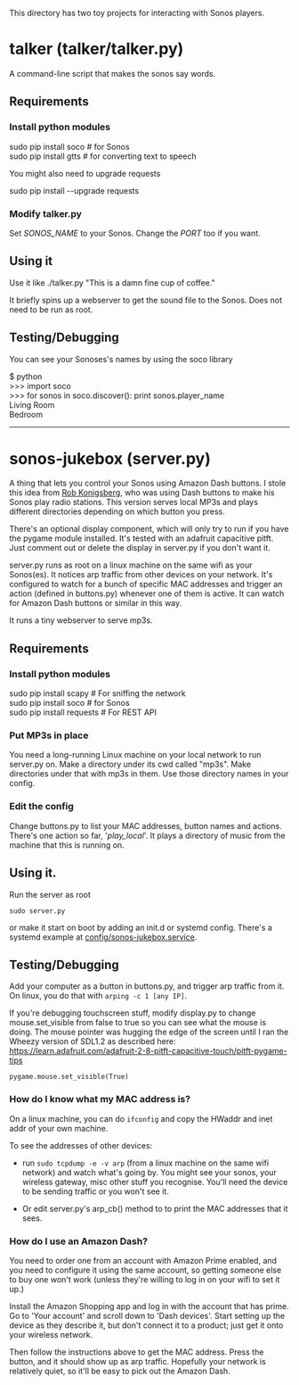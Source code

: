 This directory has two toy projects for interacting with Sonos players.

# talker (**talker/talker.py**)
A command-line script that makes the sonos say words. 

## Requirements

### Install python modules
sudo pip install soco        # for Sonos  
sudo pip install gtts        # for converting text to speech

You might also need to upgrade requests

sudo pip install --upgrade requests

### Modify talker.py
Set *SONOS_NAME* to your Sonos. Change the *PORT* too if you want.

## Using it

Use it like
./talker.py "This is a damn fine cup of coffee." 

It briefly spins up a webserver
to get the sound file to the Sonos. Does not need to be run as root.

## Testing/Debugging
You can see your Sonoses's names by using the soco library 

$ python  
\>\>\> import soco  
\>\>\> for sonos in soco.discover(): print sonos.player_name  
Living Room  
Bedroom  

------------------------------------------------------------------------------

# sonos-jukebox (**server.py**)
A thing that lets you control your Sonos using Amazon Dash buttons. I stole this
idea from [Rob Konigsberg](http://github.com/kberg), who was using Dash buttons
to make his Sonos play radio stations. This version serves local MP3s and plays
different directories depending on which button you press.

There's an optional display component, which will only try to run if you have
the pygame module installed. It's tested with an adafruit capacitive pitft.
Just comment out or delete the display in server.py if you don't want it.

server.py runs as root on a linux machine on the same wifi as your Sonos(es).
It notices arp traffic from other devices on your network. It's configured to
watch for a bunch of specific MAC addresses and trigger an action (defined in
buttons.py) whenever one of them is active. It can watch for Amazon Dash buttons
or similar in this way.

It runs a tiny webserver to serve mp3s.

## Requirements

### Install python modules
sudo pip install scapy       # For sniffing the network  
sudo pip install soco        # for Sonos  
sudo pip install requests    # For REST API  

### Put MP3s in place
You need a long-running Linux machine on your local network to run server.py
on. Make a directory under its cwd called "mp3s". Make directories under that
with mp3s in them. Use those directory names in your config.

### Edit the config
Change buttons.py to list your MAC addresses, button names and actions. There's
one action so far, '*play_local*'. It plays a directory of music from the
machine that this is running on.

## Using it.
Run the server as root

`sudo server.py`

or make it start on boot by adding an init.d or systemd config. There's a
systemd example at [config/sonos-jukebox.service](
https://github.com/whereistanya/sonos-jukebox/blob/master/config/sonos-jukebox.service).

## Testing/Debugging
Add your computer as a button in buttons.py, and trigger arp traffic from
it. On linux, you do that with `arping -c 1 [any IP]`.

If you're debugging touchscreen stuff, modify display.py to change
mouse.set_visible from false to true so you can see what the mouse is doing.
The mouse pointer was hugging the edge of the screen until I ran the Wheezy
version of SDL1.2 as described here:  
https://learn.adafruit.com/adafruit-2-8-pitft-capacitive-touch/pitft-pygame-tips

```
pygame.mouse.set_visible(True)
```

### How do I know what my MAC address is?
On a linux machine, you can do `ifconfig` and copy the HWaddr and inet addr of
your own machine.

To see the addresses of other devices:

* run `sudo tcpdump -e -v arp` (from a linux machine on the same wifi network)
and watch what's going by. You might see your sonos, your wireless gateway, misc
other stuff you recognise. You'll need the device to be sending traffic or you
won't see it.

* Or edit server.py's arp_cb() method to to print the MAC addresses that it
sees.

### How do I use an Amazon Dash?
You need to order one from an account with Amazon Prime enabled, and you need to
configure it using the same account, so getting someone else to buy one won't
work (unless they're willing to log in on your wifi to set it up.)

Install the Amazon Shopping app and log in with the account that has prime. Go
to 'Your account' and scroll down to 'Dash devices'. Start setting up the device
as they describe it, but don't connect it to a product; just get it onto your
wireless network.

Then follow the instructions above to get the MAC address. Press the
button, and it should show up as arp traffic. Hopefully your network
is relatively quiet, so it'll be easy to pick out the Amazon Dash.
